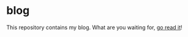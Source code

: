 # blog

This repository contains my blog. What are you waiting for, [go read it](https://pascalfrenz.github.io/blog/)! 
